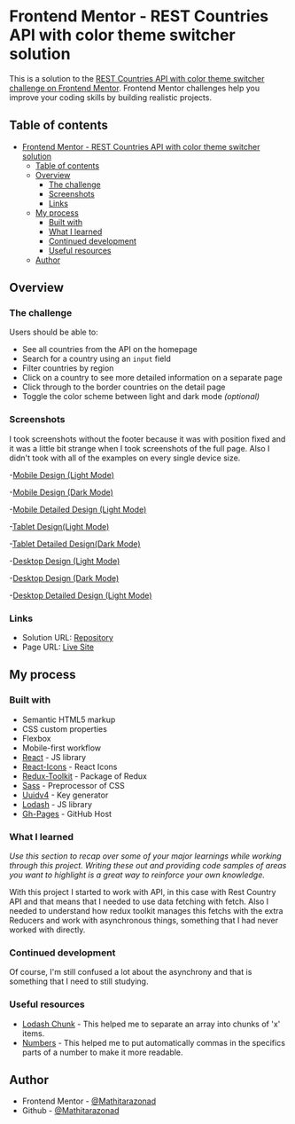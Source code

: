 # Frontend Mentor - REST Countries API with color theme switcher solution

This is a solution to the [REST Countries API with color theme switcher challenge on Frontend Mentor](https://www.frontendmentor.io/challenges/rest-countries-api-with-color-theme-switcher-5cacc469fec04111f7b848ca). Frontend Mentor challenges help you improve your coding skills by building realistic projects. 

## Table of contents

- [Frontend Mentor - REST Countries API with color theme switcher solution](#frontend-mentor---rest-countries-api-with-color-theme-switcher-solution)
  - [Table of contents](#table-of-contents)
  - [Overview](#overview)
    - [The challenge](#the-challenge)
    - [Screenshots](#screenshots)
    - [Links](#links)
  - [My process](#my-process)
    - [Built with](#built-with)
    - [What I learned](#what-i-learned)
    - [Continued development](#continued-development)
    - [Useful resources](#useful-resources)
  - [Author](#author)


## Overview

### The challenge

Users should be able to:

- See all countries from the API on the homepage
- Search for a country using an `input` field
- Filter countries by region
- Click on a country to see more detailed information on a separate page
- Click through to the border countries on the detail page
- Toggle the color scheme between light and dark mode *(optional)*

### Screenshots

I took screenshots without the footer because it was with position fixed and it was a little bit strange when I took screenshots of the full page. Also I didn't took with all of the examples on every single device size.

-[Mobile Design (Light Mode)](./screenshots/light-mobile-design.png)

-[Mobile Design (Dark Mode)](./screenshots/dark-mobile-design.png)

-[Mobile Detailed Design (Light Mode)](./screenshots/mobile-detailed-design.png)

-[Tablet Design(Light Mode)](./screenshots/)

-[Tablet Detailed Design(Dark Mode)](./screenshots/light-mobile-design.png)

-[Desktop Design (Light Mode)](./screenshots/light-desktop-design.png)

-[Desktop Design (Dark Mode)](./screenshots/dark-desktop-design.png)

-[Desktop Detailed Design (Light Mode)](./screenshots/desktop-detailed-design.png)

### Links

- Solution URL: [Repository](https://github.com/Mathitarazonad/countries-searcher)
- Page URL: [Live Site](https://mathitarazonad.github.io/countries-searcher/)

## My process

### Built with

- Semantic HTML5 markup
- CSS custom properties
- Flexbox
- Mobile-first workflow
- [React](https://reactjs.org/) - JS library
- [React-Icons](https://react-icons.github.io/react-icons/) - React Icons
- [Redux-Toolkit](https://redux-toolkit.js.org/) - Package of Redux
- [Sass](https://sass-lang.com/) - Preprocessor of CSS
- [Uuidv4](https://www.npmjs.com/package/uuidv4) - Key generator
- [Lodash](https://lodash.com/) - JS library
- [Gh-Pages](https://pages.github.com/) - GitHub Host 

### What I learned

*Use this section to recap over some of your major learnings while working through this project. Writing these out and providing code samples of areas you want to highlight is a great way to reinforce your own knowledge.*

With this project I started to work with API, in this case with Rest Country API and that means that I needed to use data fetching with fetch. Also I needed to understand how redux toolkit manages this fetchs with the extra Reducers and work with asynchronous things, something that I had never worked with directly.

### Continued development

Of course, I'm still confused a lot about the asynchrony and that is something that I need to still studying.

### Useful resources

- [Lodash Chunk](https://lodash.com/docs/4.17.15#chunk) - This helped me to separate an array into chunks of 'x' items.
- [Numbers](https://linuxhint.com/add-commas-number-javascript/#:~:text=JavaScript%20provides%20toLocaleString()%2C%20regex,a%20comma%20after%20the%20digit.) - This helped me to put automatically commas in the specifics parts of a number to make it more readable.

## Author

- Frontend Mentor - [@Mathitarazonad](https://www.frontendmentor.io/profile/mathitarazonad)
- Github - [@Mathitarazonad](https://github.com/Mathitarazonad)